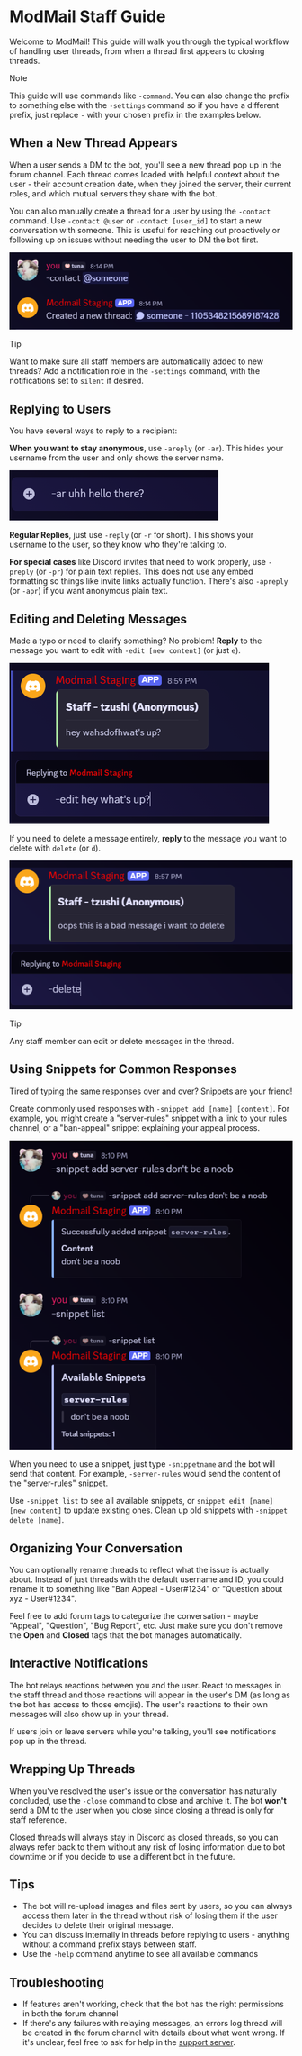 # ModMail Staff Guide

Welcome to ModMail! This guide will walk you through the typical workflow of
handling user threads, from when a thread first appears to closing threads.

> [!NOTE]
> This guide will use commands like `-command`. You can also change the prefix
> to something else with the `-settings` command so if you have a different
> prefix, just replace `-` with your chosen prefix in the examples below.

## When a New Thread Appears

When a user sends a DM to the bot, you'll see a new thread pop up in the forum
channel. Each thread comes loaded with helpful context about the user - their
account creation date, when they joined the server, their current roles, and
which mutual servers they share with the bot.

You can also manually create a thread for a user by using the `-contact`
command. Use `-contact @user` or `-contact [user_id]` to start a new
conversation with someone. This is useful for reaching out proactively or
following up on issues without needing the user to DM the bot first.

![Contact command](./images/01_contact.png)

> [!TIP]
> Want to make sure all staff members are automatically added to new threads?
> Add a notification role in the `-settings` command, with the notifications set
> to `silent` if desired.

## Replying to Users

You have several ways to reply to a recipient:

**When you want to stay anonymous**, use `-areply` (or `-ar`). This hides your
username from the user and only shows the server name.

![anonymous reply](./images/02_areply.png)

**Regular Replies**, just use `-reply` (or `-r` for short). This shows your
username to the user, so they know who they're talking to.

**For special cases** like Discord invites that need to work properly, use
`-preply` (or `-pr`) for plain text replies. This does not use any embed
formatting so things like invite links actually function.
There's also `-apreply` (or `-apr`) if you want anonymous plain text.

## Editing and Deleting Messages

Made a typo or need to clarify something? No problem! **Reply** to the message
you want to edit with `-edit [new content]` (or just `e`).

![Edit message](./images/edit_message.png)

If you need to delete a message entirely, **reply** to the message you want to
delete with `delete` (or `d`).

![Delete message](./images/delete_message.png)

> [!TIP]
> Any staff member can edit or delete messages in the thread.

## Using Snippets for Common Responses

Tired of typing the same responses over and over? Snippets are your friend!

Create commonly used responses with `-snippet add [name] [content]`. For example,
you might create a "server-rules" snippet with a link to your rules channel, or
a "ban-appeal" snippet explaining your appeal process.

![snippet commands](./images/03_snippets.png)

When you need to use a snippet, just type `-snippetname` and the bot will send
that content. For example, `-server-rules` would send the content of the
"server-rules" snippet.

Use `-snippet list` to see all available snippets, or `snippet edit
[name] [new content]` to update existing ones. Clean up old snippets with
`-snippet delete [name]`.

## Organizing Your Conversation

You can optionally rename threads to reflect what the issue is actually about.
Instead of just threads with the default username and ID, you could rename it to
something like "Ban Appeal - User#1234" or "Question about xyz - User#1234".

Feel free to add forum tags to categorize the conversation - maybe "Appeal",
"Question", "Bug Report", etc. Just make sure you don't remove the **Open** and
**Closed** tags that the bot manages automatically.

## Interactive Notifications

The bot relays reactions between you and the user. React to messages in the
staff thread and those reactions will appear in the user's DM (as long as the
bot has access to those emojis). The user's reactions to their own messages will
also show up in your thread.

If users join or leave servers while you're talking, you'll see notifications
pop up in the thread.

## Wrapping Up Threads

When you've resolved the user's issue or the conversation has naturally
concluded, use the `-close` command to close and archive it. The bot **won't**
send a DM to the user when you close since closing a thread is only for staff
reference.

Closed threads will always stay in Discord as closed threads, so you can always
refer back to them without any risk of losing information due to bot downtime
or if you decide to use a different bot in the future.

## Tips

- The bot will re-upload images and files sent by users, so you can always
  access them later in the thread without risk of losing them if the user
  decides to delete their original message.
- You can discuss internally in threads before replying to users - anything
  without a command prefix stays between staff.
- Use the `-help` command anytime to see all available commands

## Troubleshooting
- If features aren't working, check that the bot has the right permissions in
  both the forum channel
- If there's any failures with relaying messages, an errors log thread will be
  created in the forum channel with details about what went wrong. If it's
  unclear, feel free to ask for help in the
  [support server](https://discord.gg/Bz5Q2WfuE7).
